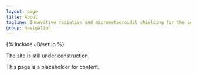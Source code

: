 ```yaml
---
layout: page
title: About
tagline: Innovative radiation and micrometeoroidal shielding for the aerospace industry.
group: navigation
---
```

{% include JB/setup %}

The site is still under construction.

This page is a placeholder for content.